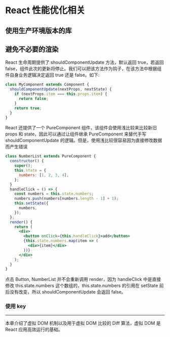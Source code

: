 # React 性能优化相关

## 使用生产环境版本的库

## 避免不必要的渲染

React 生命周期提供了 shouldComponentUpdate 方法，默认返回 true，若返回 false，组件此次的更新将停止。我们可以把该方法作为钩子，在该方法中根据组件自身业务逻辑决定返回 true 还是 false。如下:

```jsx
class MyComponent extends Component {
  shouldComponentUpdate(nextProps, nextState) {
    if (nextProps.item === this.props.item) {
      return false;
    }
    return true;
  }
}
```

React 还提供了一个 PureComponent 组件，该组件会使用浅比较来比较新旧 props 和 state，因此可以通过让组件继承 PureComponent 来替代手写 shouldComponentUpdate 的逻辑。但是，使用浅比较很容易因为直接修改数据而产生错误

```jsx
class NumberList extends PureComponent {
  constructor() {
    super();
    this.state = {
      numbers: [1, 2, 3, 4],
    };
  }
  handleClick = () => {
    const numbers = this.state.numbers;
    numbers.push(numbers[numbers.length - 1] + 1);
    this.setState({
      numbers,
    });
  };
  render() {
    return (
      <div>
        <button onClick={this.handleClick}>add</button>
        {this.state.numbers.map(item => (
          <div>{item}</div>
        ))}
      </div>
    );
  }
}
```

点击 Button, NumberList 并不会重新调用 render，因为 handleClick 中是直接修改 this.state.numbers 这个数组的，this.state.numbers 的引用在 setState 前后没有改变，所以 shouldComponentUpdate 会返回 false。

### 使用 key

---

本章介绍了虚拟 DOM 机制以及用于虚拟 DOM 比较的 Diff 算法，虚拟 DOM 是 React 应用高效运行的基础。
